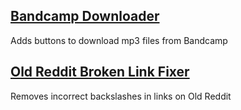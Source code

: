 ## [Bandcamp Downloader](https://github.com/qwhert/userscripts/blob/main/Bandcamp-Downloader.user.js)
Adds buttons to download mp3 files from Bandcamp

## [Old Reddit Broken Link Fixer](https://github.com/qwhert/userscripts/blob/main/Old-Reddit-Link-Fixer.user.js)
Removes incorrect backslashes in links on Old Reddit